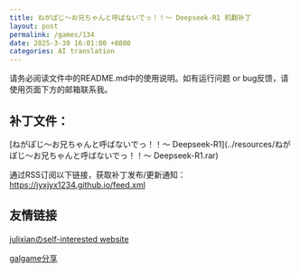 ```yaml
---
title: ねがぽじ～お兄ちゃんと呼ばないでっ！！～ Deepseek-R1 机翻补丁
layout: post
permalink: /games/134
date: 2025-3-30 16:01:00 +0800
categories: AI translation
---
```



请务必阅读文件中的README.md中的使用说明。如有运行问题 or bug反馈，请使用页面下方的邮箱联系我。



## 补丁文件：

[ねがぽじ～お兄ちゃんと呼ばないでっ！！～ Deepseek-R1](../resources/ねがぽじ～お兄ちゃんと呼ばないでっ！！～ Deepseek-R1.rar)

 

通过RSS订阅以下链接，获取补丁发布/更新通知：https://jyxjyx1234.github.io/feed.xml

## 友情链接

[julixianのself-interested website](https://julixian-siw.worldsystem.top/) 

[galgame分享](https://t.me/galgpt)